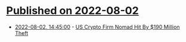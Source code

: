 # [Published on 2022-08-02](index.md)

* [2022-08-02, 14:45:00](https://yro.slashdot.org/story/22/08/02/1431244/us-crypto-firm-nomad-hit-by-190-million-theft?utm_source=rss1.0mainlinkanon&utm_medium=feed) - [US Crypto Firm Nomad Hit By $190 Million Theft](https://yro.slashdot.org/story/22/08/02/1431244/us-crypto-firm-nomad-hit-by-190-million-theft?utm_source=rss1.0mainlinkanon&utm_medium=feed)
